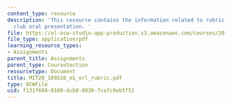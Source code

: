 ```yaml
---
content_type: resource
description: 'This resource contains the information related to rubric for journal
  club oral presentation. '
file: https://ol-ocw-studio-app-production.s3.amazonaws.com/courses/20-109-laboratory-fundamentals-in-biological-engineering-spring-2010/f131f6888100dcb880367ca7c0eb5f51_MIT20_109S10_m1_orl_rubric.pdf
file_type: application/pdf
learning_resource_types:
- Assignments
parent_title: Assignments
parent_type: CourseSection
resourcetype: Document
title: MIT20_109S10_m1_orl_rubric.pdf
type: OCWFile
uid: f131f688-8100-dcb8-8036-7ca7c0eb5f51
---
```

